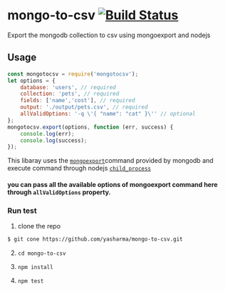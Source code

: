 # mongo-to-csv [![Build Status](https://travis-ci.org/yasharma/mongo-to-csv.svg?branch=master)](https://travis-ci.org/yasharma/mongo-to-csv)
Export the mongodb collection to csv using mongoexport and nodejs

## Usage
```javascript
const mongotocsv = require('mongotocsv');
let options = {
	database: 'users', // required
	collection: 'pets', // required
	fields: ['name','cost'], // required
	output: './output/pets.csv', // required
	allValidOptions: '-q \'{ "name": "cat" }\'' // optional
};
mongotocsv.export(options, function (err, success) {
	console.log(err);
	console.log(success);
});
```
This libaray uses the [`mongoexport`](https://docs.mongodb.com/manual/reference/program/mongoexport/)command provided by mongodb and execute command through nodejs [`child_process`](https://nodejs.org/api/child_process.html#child_process_child_process_exec_command_options_callback)

#### you can pass all the available options of mongoexport command here through `allValidOptions` property.

### Run test
1. clone the repo
```bash 
$ git cone https://github.com/yasharma/mongo-to-csv.git
```

2. `cd mongo-to-csv`

3. `npm install`

4. `npm test`